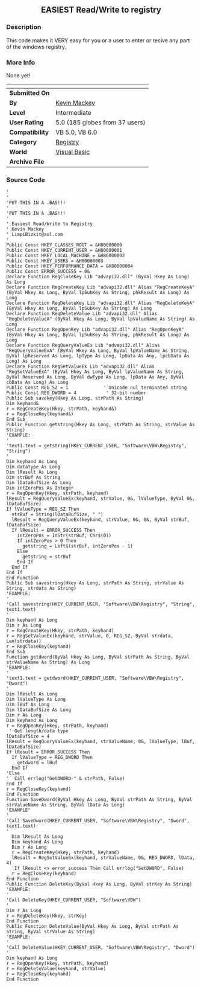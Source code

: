 ﻿<div align="center">

## EASIEST Read/Write to registry


</div>

### Description

This code makes it VERY easy for you or a user to enter or recive any part of the windows registry.
 
### More Info
 
None yet!


<span>             |<span>
---                |---
**Submitted On**   |
**By**             |[Kevin Mackey](https://github.com/Planet-Source-Code/PSCIndex/blob/master/ByAuthor/kevin-mackey.md)
**Level**          |Intermediate
**User Rating**    |5.0 (185 globes from 37 users)
**Compatibility**  |VB 5\.0, VB 6\.0
**Category**       |[Registry](https://github.com/Planet-Source-Code/PSCIndex/blob/master/ByCategory/registry__1-36.md)
**World**          |[Visual Basic](https://github.com/Planet-Source-Code/PSCIndex/blob/master/ByWorld/visual-basic.md)
**Archive File**   |[](https://github.com/Planet-Source-Code/kevin-mackey-easiest-read-write-to-registry__1-6613/archive/master.zip)





### Source Code

```
'
'
'PUT THIS IN A .BAS!!!
'
'PUT THIS IN A .BAS!!!
'
' Easiest Read/Write to Registry
' Kevin Mackey
' LimpiBizkit@aol.com
'
Public Const HKEY_CLASSES_ROOT = &H80000000
Public Const HKEY_CURRENT_USER = &H80000001
Public Const HKEY_LOCAL_MACHINE = &H80000002
Public Const HKEY_USERS = &H80000003
Public Const HKEY_PERFORMANCE_DATA = &H80000004
Public Const ERROR_SUCCESS = 0&
Declare Function RegCloseKey Lib "advapi32.dll" (ByVal Hkey As Long) As Long
Declare Function RegCreateKey Lib "advapi32.dll" Alias "RegCreateKeyA" (ByVal Hkey As Long, ByVal lpSubKey As String, phkResult As Long) As Long
Declare Function RegDeleteKey Lib "advapi32.dll" Alias "RegDeleteKeyA" (ByVal Hkey As Long, ByVal lpSubKey As String) As Long
Declare Function RegDeleteValue Lib "advapi32.dll" Alias "RegDeleteValueA" (ByVal Hkey As Long, ByVal lpValueName As String) As Long
Declare Function RegOpenKey Lib "advapi32.dll" Alias "RegOpenKeyA" (ByVal Hkey As Long, ByVal lpSubKey As String, phkResult As Long) As Long
Declare Function RegQueryValueEx Lib "advapi32.dll" Alias "RegQueryValueExA" (ByVal Hkey As Long, ByVal lpValueName As String, ByVal lpReserved As Long, lpType As Long, lpData As Any, lpcbData As Long) As Long
Declare Function RegSetValueEx Lib "advapi32.dll" Alias "RegSetValueExA" (ByVal Hkey As Long, ByVal lpValueName As String, ByVal Reserved As Long, ByVal dwType As Long, lpData As Any, ByVal cbData As Long) As Long
Public Const REG_SZ = 1             ' Unicode nul terminated string
Public Const REG_DWORD = 4           ' 32-bit number
Public Sub savekey(Hkey As Long, strPath As String)
Dim keyhand&
r = RegCreateKey(Hkey, strPath, keyhand&)
r = RegCloseKey(keyhand&)
End Sub
Public Function getstring(Hkey As Long, strPath As String, strValue As String)
'EXAMPLE:
'
'text1.text = getstring(HKEY_CURRENT_USER, "Software\VBW\Registry", "String")
'
Dim keyhand As Long
Dim datatype As Long
Dim lResult As Long
Dim strBuf As String
Dim lDataBufSize As Long
Dim intZeroPos As Integer
r = RegOpenKey(Hkey, strPath, keyhand)
lResult = RegQueryValueEx(keyhand, strValue, 0&, lValueType, ByVal 0&, lDataBufSize)
If lValueType = REG_SZ Then
  strBuf = String(lDataBufSize, " ")
  lResult = RegQueryValueEx(keyhand, strValue, 0&, 0&, ByVal strBuf, lDataBufSize)
  If lResult = ERROR_SUCCESS Then
    intZeroPos = InStr(strBuf, Chr$(0))
    If intZeroPos > 0 Then
      getstring = Left$(strBuf, intZeroPos - 1)
    Else
      getstring = strBuf
    End If
  End If
End If
End Function
Public Sub savestring(Hkey As Long, strPath As String, strValue As String, strdata As String)
'EXAMPLE:
'
'Call savestring(HKEY_CURRENT_USER, "Software\VBW\Registry", "String", text1.text)
'
Dim keyhand As Long
Dim r As Long
r = RegCreateKey(Hkey, strPath, keyhand)
r = RegSetValueEx(keyhand, strValue, 0, REG_SZ, ByVal strdata, Len(strdata))
r = RegCloseKey(keyhand)
End Sub
Function getdword(ByVal Hkey As Long, ByVal strPath As String, ByVal strValueName As String) As Long
'EXAMPLE:
'
'text1.text = getdword(HKEY_CURRENT_USER, "Software\VBW\Registry", "Dword")
'
Dim lResult As Long
Dim lValueType As Long
Dim lBuf As Long
Dim lDataBufSize As Long
Dim r As Long
Dim keyhand As Long
r = RegOpenKey(Hkey, strPath, keyhand)
 ' Get length/data type
lDataBufSize = 4
lResult = RegQueryValueEx(keyhand, strValueName, 0&, lValueType, lBuf, lDataBufSize)
If lResult = ERROR_SUCCESS Then
  If lValueType = REG_DWORD Then
    getdword = lBuf
  End If
'Else
'  Call errlog("GetDWORD-" & strPath, False)
End If
r = RegCloseKey(keyhand)
End Function
Function SaveDword(ByVal Hkey As Long, ByVal strPath As String, ByVal strValueName As String, ByVal lData As Long)
'EXAMPLE"
'
'Call SaveDword(HKEY_CURRENT_USER, "Software\VBW\Registry", "Dword", text1.text)
'
  Dim lResult As Long
  Dim keyhand As Long
  Dim r As Long
  r = RegCreateKey(Hkey, strPath, keyhand)
  lResult = RegSetValueEx(keyhand, strValueName, 0&, REG_DWORD, lData, 4)
  'If lResult <> error_success Then Call errlog("SetDWORD", False)
  r = RegCloseKey(keyhand)
End Function
Public Function DeleteKey(ByVal Hkey As Long, ByVal strKey As String)
'EXAMPLE:
'
'Call DeleteKey(HKEY_CURRENT_USER, "Software\VBW")
'
Dim r As Long
r = RegDeleteKey(Hkey, strKey)
End Function
Public Function DeleteValue(ByVal Hkey As Long, ByVal strPath As String, ByVal strValue As String)
'EXAMPLE:
'
'Call DeleteValue(HKEY_CURRENT_USER, "Software\VBW\Registry", "Dword")
'
Dim keyhand As Long
r = RegOpenKey(Hkey, strPath, keyhand)
r = RegDeleteValue(keyhand, strValue)
r = RegCloseKey(keyhand)
End Function
```

